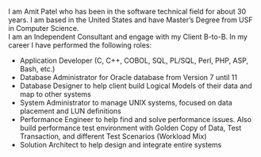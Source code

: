 I am Amit Patel who has been in the software technical field for about 30 years. I am based in the United States and have Master’s Degree from USF in Computer Science.
<br>
I am an Independent Consultant and engage with my Client B-to-B. In my career I have performed the following roles:
- Application Developer (C, C++, COBOL, SQL, PL/SQL, Perl, PHP, ASP, Bash, etc.)
- Database Administrator for Oracle database from Version 7 until 11
- Database Designer to help client build Logical Models of their data and map to other systems
- System Administrator to manage UNIX systems, focused on data placement and LUN definitions
- Performance Engineer to help find and solve performance issues. Also build performance test environment with Golden Copy of Data, Test Transaction, and different Test Scenarios (Workload Mix)
- Solution Architect to help design and integrate entire systems


<!---
shriamitpatel/shriamitpatel is a ✨ special ✨ repository because its `README.md` (this file) appears on your GitHub profile.
You can click the Preview link to take a look at your changes.
--->
